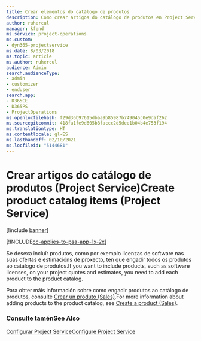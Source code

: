 ```yaml
---
title: Crear elementos do catálogo de produtos
description: Como crear artigos do catálogo de produtos en Project Service
author: ruhercul
manager: kfend
ms.service: project-operations
ms.custom:
- dyn365-projectservice
ms.date: 8/03/2018
ms.topic: article
ms.author: ruhercul
audience: Admin
search.audienceType:
- admin
- customizer
- enduser
search.app:
- D365CE
- D365PS
- ProjectOperations
ms.openlocfilehash: f29d36b97615dbaa9b85987b749045c0e9daf262
ms.sourcegitcommit: 418fa1fe9d605b8faccc2d5dee1b04b4e753f194
ms.translationtype: HT
ms.contentlocale: gl-ES
ms.lasthandoff: 02/10/2021
ms.locfileid: "5144681"
---
```

# <a name="create-product-catalog-items-project-service"></a><span data-ttu-id="ac7e5-103">Crear artigos do catálogo de produtos (Project Service)</span><span class="sxs-lookup"><span data-stu-id="ac7e5-103">Create product catalog items (Project Service)</span></span>

[!include [banner](../includes/psa-now-project-operations.md)]

[!INCLUDE[cc-applies-to-psa-app-1x-2x](../includes/cc-applies-to-psa-app-1x-2x.md)]

<span data-ttu-id="ac7e5-104">Se desexa incluír produtos, como por exemplo licenzas de software nas súas ofertas e estimacións de proxecto, ten que engadir todos os produtos ao catálogo de produtos.</span><span class="sxs-lookup"><span data-stu-id="ac7e5-104">If you want to include products, such as software licenses, on your project quotes and estimates, you need to add each product to the product catalog.</span></span>  
  
 <span data-ttu-id="ac7e5-105">Para obter máis información sobre como engadir produtos ao catálogo de produtos, consulte [Crear un produto (Sales)](https://docs.microsoft.com/dynamics365/sales-enterprise/create-product-sales).</span><span class="sxs-lookup"><span data-stu-id="ac7e5-105">For more information about adding products to the product catalog, see [Create a product (Sales)](https://docs.microsoft.com/dynamics365/sales-enterprise/create-product-sales).</span></span>  
  
### <a name="see-also"></a><span data-ttu-id="ac7e5-106">Consulte tamén</span><span class="sxs-lookup"><span data-stu-id="ac7e5-106">See Also</span></span>  
 [<span data-ttu-id="ac7e5-107">Configurar Project Service</span><span class="sxs-lookup"><span data-stu-id="ac7e5-107">Configure Project Service</span></span>](../psa/configure.md)
